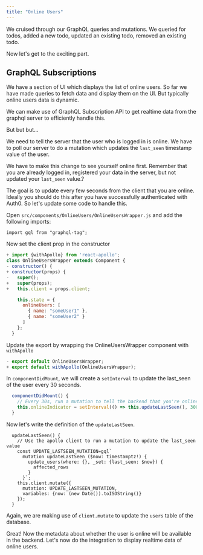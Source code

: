 ```yaml
---
title: "Online Users"
---
```


We cruised through our GraphQL queries and mutations. We queried for todos, added a new todo, updated an existing todo, removed an existing todo.

Now let's get to the exciting part.

GraphQL Subscriptions
---------------------

We have a section of UI which displays the list of online users. So far we have made queries to fetch data and display them on the UI. But typically online users data is dynamic.

We can make use of GraphQL Subscription API to get realtime data from the graphql server to efficiently handle this.

But but but...

We need to tell the server that the user who is logged in is online. We have to poll our server to do a mutation which updates the `last_seen` timestamp value of the user.

We have to make this change to see yourself online first. Remember that you are already logged in, registered your data in the server, but not updated your `last_seen` value.?

The goal is to update every few seconds from the client that you are online. Ideally you should do this after you have successfully authenticated with Auth0. So let's update some code to handle this. 

Open `src/components/OnlineUsers/OnlineUsersWrapper.js` and add the following imports:

```
import gql from "graphql-tag";
```

Now set the client prop in the constructor

```javascript
+ import {withApollo} from 'react-apollo';
class OnlineUsersWrapper extends Component {
- constructor() {
+ constructor(props) {
-   super();
+   super(props);
+   this.client = props.client;

    this.state = {
      onlineUsers: [
        { name: "someUser1" },
        { name: "someUser2" }
      ]
    };
  }
```

Update the export by wrapping the OnlineUsersWrapper component with `withApollo`

```javascript
- export default OnlineUsersWrapper;
+ export default withApollo(OnlineUsersWrapper);
```

In `componentDidMount`, we will create a `setInterval` to update the last_seen of the user every 30 seconds.

```javascript
  componentDidMount() {
    // Every 30s, run a mutation to tell the backend that you're online
    this.onlineIndicator = setInterval(() => this.updateLastSeen(), 30000);
  }
```

Now let's write the definition of the `updateLastSeen`.

```
  updateLastSeen() {
    // Use the apollo client to run a mutation to update the last_seen value
    const UPDATE_LASTSEEN_MUTATION=gql`
      mutation updateLastSeen ($now: timestamptz!) {
        update_users(where: {}, _set: {last_seen: $now}) {
          affected_rows
        }
      }`;
    this.client.mutate({
      mutation: UPDATE_LASTSEEN_MUTATION,
      variables: {now: (new Date()).toISOString()}
    });
  }
```

Again, we are making use of `client.mutate` to update the `users` table of the database.

Great! Now the metadata about whether the user is online will be available in the backend. Let's now do the integration to display realtime data of online users.

